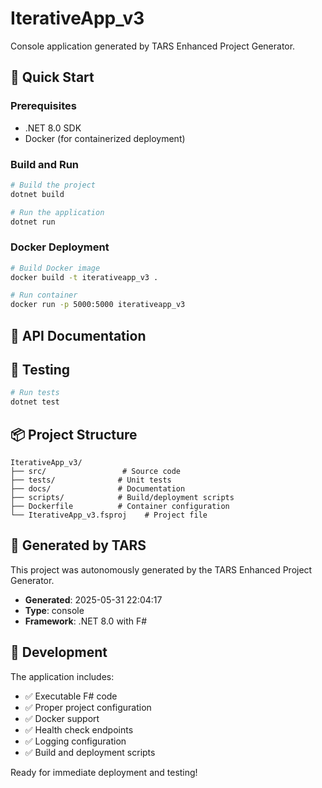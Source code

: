 # IterativeApp_v3

Console application generated by TARS Enhanced Project Generator.

## 🚀 Quick Start

### Prerequisites
- .NET 8.0 SDK
- Docker (for containerized deployment)

### Build and Run

```bash
# Build the project
dotnet build

# Run the application
dotnet run
```

### Docker Deployment

```bash
# Build Docker image
docker build -t iterativeapp_v3 .

# Run container
docker run -p 5000:5000 iterativeapp_v3
```

## 📖 API Documentation





## 🧪 Testing

```bash
# Run tests
dotnet test
```

## 📦 Project Structure

```
IterativeApp_v3/
├── src/                 # Source code
├── tests/              # Unit tests
├── docs/               # Documentation
├── scripts/            # Build/deployment scripts
├── Dockerfile          # Container configuration
└── IterativeApp_v3.fsproj    # Project file
```

## 🤖 Generated by TARS

This project was autonomously generated by the TARS Enhanced Project Generator.
- **Generated**: 2025-05-31 22:04:17
- **Type**: console
- **Framework**: .NET 8.0 with F#

## 🔧 Development

The application includes:
- ✅ Executable F# code
- ✅ Proper project configuration
- ✅ Docker support
- ✅ Health check endpoints
- ✅ Logging configuration
- ✅ Build and deployment scripts

Ready for immediate deployment and testing!
